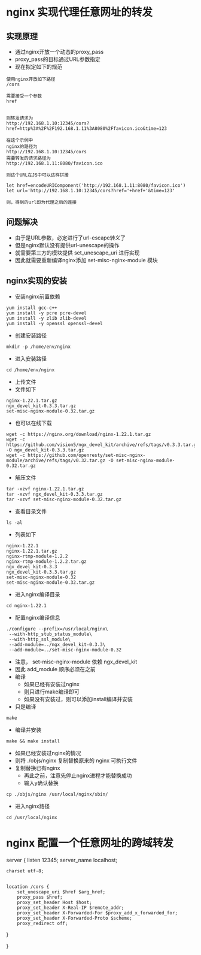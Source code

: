 # nginx 实现代理任意网址的转发

## 实现原理
- 通过nginx开放一个动态的proxy_pass
- proxy_pass的目标通过URL参数指定
- 现在拟定如下的规范
```shell script
使用nginx开放如下路径
/cors

需要接受一个参数
href


则转发请求为
http://192.168.1.10:12345/cors?href=http%3A%2F%2F192.168.1.11%3A8080%2Ffavicon.ico&time=123

在这个示例中
nginx的路径为
http://192.168.1.10:12345/cors
需要转发的请求路径为
http://192.168.1.11:8080/favicon.ico

则这个URL在JS中可以这样拼接

let href=encodeURIComponent('http://192.168.1.11:8080/favicon.ico')
let url='http://192.168.1.10:12345/cors?href='+href+'&time=123'

则，得到的url即为代理之后的连接
```

## 问题解决
- 由于是URL参数，必定进行了url-escape转义了
- 但是nginx默认没有提供url-unescape的操作
- 就需要第三方的模块提供 set_unescape_uri 进行实现
- 因此就需要重新编译nginx添加 set-misc-nginx-module 模块

## nginx实现的安装
- 安装nginx前置依赖
```shell script
yum install gcc-c++
yum install -y pcre pcre-devel
yum install -y zlib zlib-devel
yum install -y openssl openssl-devel
```
- 创建安装路径
```shell script
mkdir -p /home/env/nginx
```
- 进入安装路径
```shell script
cd /home/env/nginx
```
- 上传文件
- 文件如下
```shell script
nginx-1.22.1.tar.gz
ngx_devel_kit-0.3.3.tar.gz 
set-misc-nginx-module-0.32.tar.gz 
```
- 也可以在线下载
```shell script
wget -c https://nginx.org/download/nginx-1.22.1.tar.gz
wget -c https://github.com/vision5/ngx_devel_kit/archive/refs/tags/v0.3.3.tar.gz -O ngx_devel_kit-0.3.3.tar.gz 
wget -c https://github.com/openresty/set-misc-nginx-module/archive/refs/tags/v0.32.tar.gz -O set-misc-nginx-module-0.32.tar.gz 
```
- 解压文件
```shell script
tar -xzvf nginx-1.22.1.tar.gz
tar -xzvf ngx_devel_kit-0.3.3.tar.gz 
tar -xzvf set-misc-nginx-module-0.32.tar.gz 
```
- 查看目录文件
```shell script
ls -al
```
- 列表如下
```shell script
nginx-1.22.1
nginx-1.22.1.tar.gz
nginx-rtmp-module-1.2.2
nginx-rtmp-module-1.2.2.tar.gz
ngx_devel_kit-0.3.3
ngx_devel_kit-0.3.3.tar.gz
set-misc-nginx-module-0.32
set-misc-nginx-module-0.32.tar.gz
```
- 进入nginx编译目录
```shell script
cd nginx-1.22.1
```
- 配置nginx编译信息
```shell script
./configure --prefix=/usr/local/nginx\
 --with-http_stub_status_module\
 --with-http_ssl_module\
 --add-module=../ngx_devel_kit-0.3.3\
 --add-module=../set-misc-nginx-module-0.32
```
- 注意， set-misc-nginx-module 依赖 ngx_devel_kit
- 因此 add_module 顺序必须在之前
- 编译
	- 如果已经有安装过nginx
	- 则只进行make编译即可
	- 如果没有安装过，则可以添加install编译并安装
- 只是编译
```shell script
make
```
- 编译并安装
```shell script
make && make install
```
- 如果已经安装过nginx的情况
- 则将 ./objs/nginx 复制替换原来的 nginx 可执行文件
- 复制替换已有nginx
	- 再此之前，注意先停止nginx进程才能替换成功
	- 输入y确认替换
```shell script
cp ./objs/nginx /usr/local/nginx/sbin/
```
- 进入nginx路径
```shell script
cd /usr/local/nginx
```

# nginx 配置一个任意网址的跨域转发
server {
	listen 12345;
	server_name localhost;

	charset utf-8;

	
	location /cors {
		set_unescape_uri $href $arg_href;
		proxy_pass $href;
		proxy_set_header Host $host;
		proxy_set_header X-Real-IP $remote_addr;
		proxy_set_header X-Forwarded-For $proxy_add_x_forwarded_for;
		proxy_set_header X-Forwarded-Proto $scheme;
		proxy_redirect off;

 }

}



